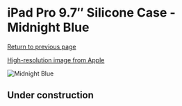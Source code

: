 # iPad Pro 9.7″ Silicone Case - Midnight Blue

[Return to previous page](/ipad_pro97)

[High-resolution image from Apple](https://store.storeimages.cdn-apple.com/8756/as-images.apple.com/is/MM212?wid=4500&hei=4500&fmt=png)

<div style="width: 512px"><img src="/almost_uncompressed/MM212.webp" alt="Midnight Blue"></div>

## Under construction
